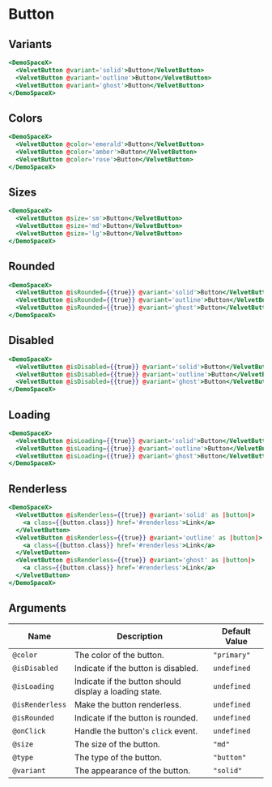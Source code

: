 # Button

## Variants

```hbs preview-template
<DemoSpaceX>
  <VelvetButton @variant='solid'>Button</VelvetButton>
  <VelvetButton @variant='outline'>Button</VelvetButton>
  <VelvetButton @variant='ghost'>Button</VelvetButton>
</DemoSpaceX>
```

## Colors

```hbs preview-template
<DemoSpaceX>
  <VelvetButton @color='emerald'>Button</VelvetButton>
  <VelvetButton @color='amber'>Button</VelvetButton>
  <VelvetButton @color='rose'>Button</VelvetButton>
</DemoSpaceX>
```

## Sizes

```hbs preview-template
<DemoSpaceX>
  <VelvetButton @size='sm'>Button</VelvetButton>
  <VelvetButton @size='md'>Button</VelvetButton>
  <VelvetButton @size='lg'>Button</VelvetButton>
</DemoSpaceX>
```

## Rounded

```hbs preview-template
<DemoSpaceX>
  <VelvetButton @isRounded={{true}} @variant='solid'>Button</VelvetButton>
  <VelvetButton @isRounded={{true}} @variant='outline'>Button</VelvetButton>
  <VelvetButton @isRounded={{true}} @variant='ghost'>Button</VelvetButton>
</DemoSpaceX>
```

## Disabled

```hbs preview-template
<DemoSpaceX>
  <VelvetButton @isDisabled={{true}} @variant='solid'>Button</VelvetButton>
  <VelvetButton @isDisabled={{true}} @variant='outline'>Button</VelvetButton>
  <VelvetButton @isDisabled={{true}} @variant='ghost'>Button</VelvetButton>
</DemoSpaceX>
```

## Loading

```hbs preview-template
<DemoSpaceX>
  <VelvetButton @isLoading={{true}} @variant='solid'>Button</VelvetButton>
  <VelvetButton @isLoading={{true}} @variant='outline'>Button</VelvetButton>
  <VelvetButton @isLoading={{true}} @variant='ghost'>Button</VelvetButton>
</DemoSpaceX>
```

## Renderless

```hbs preview-template
<DemoSpaceX>
  <VelvetButton @isRenderless={{true}} @variant='solid' as |button|>
    <a class={{button.class}} href='#renderless'>Link</a>
  </VelvetButton>
  <VelvetButton @isRenderless={{true}} @variant='outline' as |button|>
    <a class={{button.class}} href='#renderless'>Link</a>
  </VelvetButton>
  <VelvetButton @isRenderless={{true}} @variant='ghost' as |button|>
    <a class={{button.class}} href='#renderless'>Link</a>
  </VelvetButton>
</DemoSpaceX>
```

## Arguments

| Name            | Description                                            | Default Value |
| --------------- | ------------------------------------------------------ | ------------- |
| `@color`        | The color of the button.                               | `"primary"`   |
| `@isDisabled`   | Indicate if the button is disabled.                    | `undefined`   |
| `@isLoading`    | Indicate if the button should display a loading state. | `undefined`   |
| `@isRenderless` | Make the button renderless.                            | `undefined`   |
| `@isRounded`    | Indicate if the button is rounded.                     | `undefined`   |
| `@onClick`      | Handle the button's `click` event.                     | `undefined`   |
| `@size`         | The size of the button.                                | `"md"`        |
| `@type`         | The type of the button.                                | `"button"`    |
| `@variant`      | The appearance of the button.                          | `"solid"`     |
